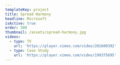 ```yaml
---
templateKey: project
title: Spread Harmony
headline: Microsoft
isActive: true
order: 500
thumbnail: /assets/spread-harmony.jpg
videos:
  - type: TV
    url: 'https://player.vimeo.com/video/201600392'
  - type: Case Study
    url: 'https://player.vimeo.com/video/199375695'
---
```


